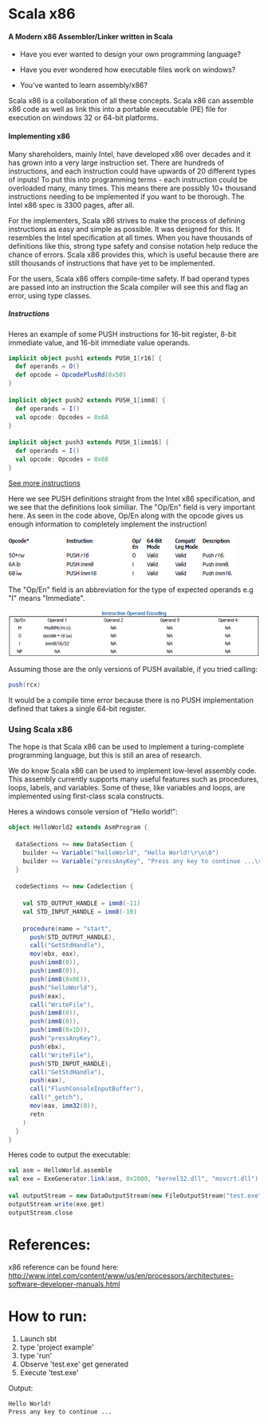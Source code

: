 Scala x86
========
#### A Modern x86 Assembler/Linker written in Scala

* Have you ever wanted to design your own programming language?

* Have you ever wondered how executable files work on windows?

* You've wanted to learn assembly/x86?

Scala x86 is a collaboration of all these concepts.  Scala x86 can assemble x86 code as well as link this into a portable executable (PE) file for execution on windows 32 or 64-bit platforms.  


#### Implementing x86

Many shareholders, mainly Intel, have developed x86 over decades and it has grown into a very large instruction set.  There are hundreds of instructions, and each instruction could have upwards of 20 different types of inputs!  To put this into programming terms - each instruction could be overloaded many, many times.  This means there are possibly 10+ thousand instructions needing to be implemented if you want to be thorough.  The Intel x86 spec is 3300 pages, after all.

For the implementers, Scala x86 strives to make the process of defining instructions as easy and simple as possible.  It was designed for this.  It resembles the Intel specification at all times.  When you have thousands of definitions like this, strong type safety and consise notation help reduce the chance of errors.  Scala x86 provides this, which is useful because there are still thousands of instructions that have yet to be implemented.

For the users, Scala x86 offers compile-time safety.  If bad operand types are passed into an instruction the Scala compiler will see this and flag an error, using type classes. 

##### Instructions

Heres an example of some PUSH instructions for 16-bit register, 8-bit immediate value, and 16-bit immediate value operands.

```scala
implicit object push1 extends PUSH_1[r16] {
  def operands = O()
  def opcode = OpcodePlusRd(0x50)
}
  
implicit object push2 extends PUSH_1[imm8] {
  def operands = I()
  val opcode: Opcodes = 0x6A
}
  
implicit object push3 extends PUSH_1[imm16] {
  def operands = I()
  val opcode: Opcodes = 0x68
}
```

[See more instructions](/x86/src/main/scala/com/scalaAsm/x86/Instructions "More instructions")

Here we see PUSH definitions straight from the Intel x86 specification, and we see that the definitions look similiar. The "Op/En" field is very important here. As seen in the code above, Op/En along with the opcode gives us enough information to completely implement the instruction!

![Alt text](/example/push.png "PUSH examples")

The "Op/En" field is an abbreviation for the type of expected operands e.g "I" means "Immediate".

![Alt text](/example/pushOpEncoding.png "PUSH examples")


Assuming those are the only versions of PUSH available, if you tried calling:

```scala
push(rcx)
```

It would be a compile time error because there is no PUSH implementation defined that takes a single 64-bit register.

### Using Scala x86

The hope is that Scala x86 can be used to implement a turing-complete programming language, but this is still an area of research.

We do know Scala x86 can be used to implement low-level assembly code. This assembly currently supports many useful  features such as procedures, loops, labels, and variables.  Some of these, like variables and loops, are implemented using first-class scala constructs.

Heres a windows console version of "Hello world!":

```scala
object HelloWorld2 extends AsmProgram {
  
  dataSections += new DataSection {
    builder += Variable("helloWorld", "Hello World!\r\n\0")
    builder += Variable("pressAnyKey", "Press any key to continue ...\r\n\0")
  }

  codeSections += new CodeSection {
    
    val STD_OUTPUT_HANDLE = imm8(-11)
    val STD_INPUT_HANDLE = imm8(-10)

    procedure(name = "start",
      push(STD_OUTPUT_HANDLE),
      call("GetStdHandle"),
      mov(ebx, eax),
      push(imm8(0)),
      push(imm8(0)),
      push(imm8(0x0E)),
      push("helloWorld"),
      push(eax),
      call("WriteFile"),
      push(imm8(0)),
      push(imm8(0)),
      push(imm8(0x1D)),
      push("pressAnyKey"),
      push(ebx),
      call("WriteFile"),
      push(STD_INPUT_HANDLE),
      call("GetStdHandle"),
      push(eax),
      call("FlushConsoleInputBuffer"),
      call("_getch"),
      mov(eax, imm32(0)),
      retn
    )
  }
}
```

Heres code to output the executable:

```scala
val asm = HelloWorld.assemble
val exe = ExeGenerator.link(asm, 0x2000, "kernel32.dll", "msvcrt.dll")

val outputStream = new DataOutputStream(new FileOutputStream("test.exe"));
outputStream.write(exe.get)
outputStream.close
```

References:
========

x86 reference can be found here: http://www.intel.com/content/www/us/en/processors/architectures-software-developer-manuals.html

How to run:
========

1. Launch sbt
2. type 'project example'
3. type 'run'
4. Observe 'test.exe' get generated
5. Execute 'test.exe'

Output:
```
Hello World!
Press any key to continue ...
```
